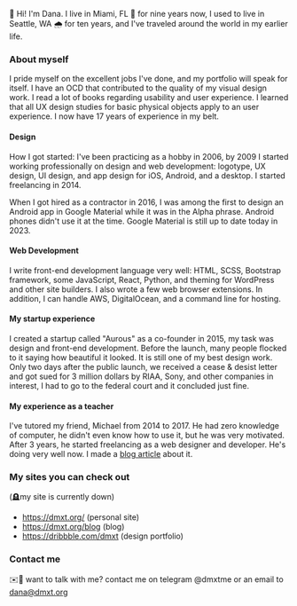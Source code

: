 👋 Hi! I'm Dana. I live in Miami, FL 🌴 for nine years now, I used to live in Seattle, WA 🌧 for ten years, and I've traveled around the world in my earlier life.

### About myself
I pride myself on the excellent jobs I've done, and my portfolio will speak for itself. I have an OCD that contributed to the quality of my visual design work. I read a lot of books regarding usability and user experience. I learned that all UX design studies for basic physical objects apply to an user experience. I now have 17 years of experience in my belt.

#### Design
How I got started: I've been practicing as a hobby in 2006, by 2009 I started working professionally on design and web development: logotype, UX design, UI design, and app design for iOS, Android, and a desktop. I started freelancing in 2014.

When I got hired as a contractor in 2016, I was among the first to design an Android app in Google Material while it was in the Alpha phrase. Android phones didn't use it at the time. Google Material is still up to date today in 2023.

#### Web Development
I write front-end development language very well: HTML, SCSS, Bootstrap framework, some JavaScript, React, Python, and theming for WordPress and other site builders. I also wrote a few web browser extensions. In addition, I can handle AWS, DigitalOcean, and a command line for hosting.

#### My startup experience
I created a startup called "Aurous" as a co-founder in 2015, my task was design and front-end development. Before the launch, many people flocked to it saying how beautiful it looked. It is still one of my best design work. Only two days after the public launch, we received a cease & desist letter and got sued for 3 million dollars by RIAA, Sony, and other companies in interest, I had to go to the federal court and it concluded just fine.

#### My experience as a teacher
I've tutored my friend, Michael from 2014 to 2017. He had zero knowledge of computer, he didn't even know how to use it, but he was very motivated. After 3 years, he started freelancing as a web designer and developer. He's doing very well now. I made a [blog article](https://medium.com/@dmxt/mentoring-a-student-who-is-a-computer-casual-to-a-designer-front-end-developer-79cb16afc42f) about it. 

### My sites you can check out
(🪦my site is currently down)
* https://dmxt.org/ (personal site)
* https://dmxt.org/blog (blog)
* https://dribbble.com/dmxt (design portfolio)

### Contact me
✉️💌 want to talk with me? contact me on telegram @dmxtme or an email to dana@dmxt.org